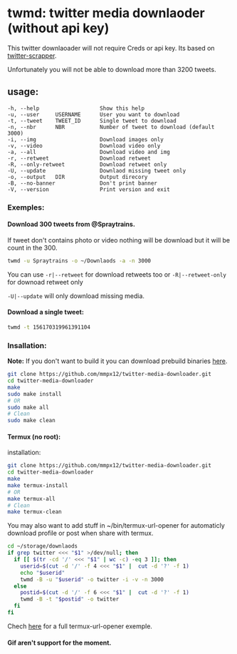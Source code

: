 # twmd: twitter media downlaoder (without api key)

This twitter downlaoader will not require Creds or api key. Its based on [twitter-scrapper](https://github.com/n0madic/twitter-scraper). 

Unfortunately you will not be able to download more than 3200 tweets.


## usage: 

```
-h, --help                   Show this help
-u, --user     USERNAME      User you want to download
-t, --tweet    TWEET_ID      Single tweet to download
-n, --nbr      NBR           Number of tweet to download (default 3000)
-i, --img                    Download images only
-v, --video                  Download video only
-a, --all                    Download video and img
-r, --retweet                Download retweet
-R, --only-retweet           Download retweet only
-U, --update                 Downlaod missing tweet only
-o, --output   DIR           Output direcory
-B, --no-banner              Don't print banner
-V, --version                Print version and exit
```


### Exemples:

#### Download 300 tweets from @Spraytrains.

If tweet don't contains photo or video nothing will be download but it will be count in the 300.

```sh
twmd -u Spraytrains -o ~/Downlaods -a -n 3000
```

You can use `-r|--retweet` for download retweets too or `-R|--retweet-only` for downoad retweet only

`-U|--update` will only download missing media.

#### Download a single tweet:

```sh
twmd -t 156170319961391104
```

### Insallation:

**Note:** If you don't want to build it you can download prebuild binaries [here](https://github.com/mmpx12/twitter-media-downloader/releases/latest).


```sh
git clone https://github.com/mmpx12/twitter-media-downloader.git
cd twitter-media-downloader
make
sudo make install
# OR
sudo make all
# Clean
sudo make clean
```

#### Termux (no root):

installation: 

```sh
git clone https://github.com/mmpx12/twitter-media-downloader.git
cd twitter-media-downloader
make
make termux-install
# OR
make termux-all
# Clean
make termux-clean
```

You may also want to add stuff in ~/bin/termux-url-opener for automaticly download profile or post when share with termux.

```sh
cd ~/storage/downlaods
if grep twitter <<< "$1" >/dev/null; then
  if [[ $(tr -cd '/' <<< "$1" | wc -c) -eq 3 ]]; then
    userid=$(cut -d '/' -f 4 <<< "$1" |  cut -d '?' -f 1)
    echo "$userid"
    twmd -B -u "$userid" -o twitter -i -v -n 3000
  else 
    postid=$(cut -d '/' -f 6 <<< "$1" |  cut -d '?' -f 1)
    twmd -B -t "$postid" -o twitter
  fi
fi
```


Chech [here](https://gist.github.com/mmpx12/f0741d40909ed3f182fd6f9b33b580d7) for a full termux-url-opener exemple.


#### Gif aren't support for the moment.
